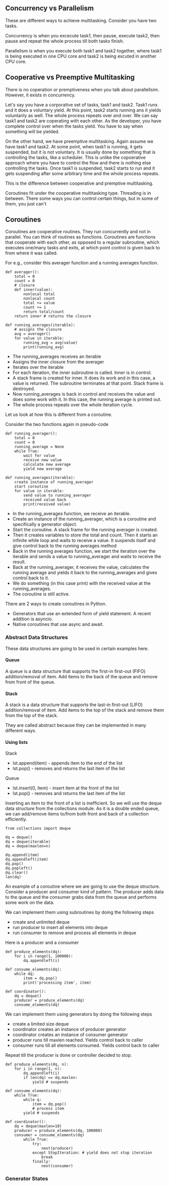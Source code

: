 ## Concurrency vs Parallelism

These are different ways to achieve multitasking. Consider you have two tasks. 

Concurrency is when you excecute task1, then pause, execute task2, then pause and repeat the whole process till both tasks finish.

Parallelism is when you execute both task1 and task2 together, where task1 is being executed in one CPU core and task2 is being excuted in another CPU core.

## Cooperative vs Preemptive Multitasking

There is no coperation or premptiveness when you talk about parallellsim. However, it exists in concurrency. 

Let's say you have a corporative set of tasks, task1 and task2. Task1 runs and it does a voluntary yield. At this point, task2 starts running ans it yields voluntarily as well. The whole process repeats over and over. We can say task1 and task2 are coperating with each other. As the developer, you have complete control over when the tasks yield. You have to say when something will be yielded.  

On the other hand, we have preemptive multitasking. Again assume we have task1 and task2. At some point, when task1 is running, it gets suspended, but it is not voluntary. It is usually done by something that is controlling the tasks, like a scheduler. This is unlike the copoerative approach where you have to control the flow and there is nothing else controlling the tasks. Once task1 is suspended, task2 starts to run and it gets suspending after some arbitrary time and the whole process repeats.

This is the difference between cooperative and premptive multitasking. 

Coroutines fit under the cooperative multitasking type. Threading is in between. There some ways you can control certain things, but in some of them, you just can't

## Coroutines

Coroutines are cooperative routines. They run concurrently and not in parallel. You can think of routines as functions. Coroutines are functions that cooperate with each other, as opposed to a regular subroutine, which executes one/many tasks and exits, at which point control is given back to from where it was called. 

For e.g., consider this averager function and a running averages function.
```
def averager():
    total = 0
    count = 0
    # closure
    def inner(value):
        nonlocal total
        nonlocal count
        total += value
        count += 1
        return total/count
    return inner # returns the closure

def running_averages(iterable):
    # assigns the closure
    avg = averager()
    for value in iterable:
        running_avg = avg(value)
        print(running_avg)
```
- The running_averages receives an iterable 
- Assigns the inner closure from the averager
- Iterates over the iterable
- For each iteration, the inner subroutine is called. Inner is in control.
- A stack frame is created for inner. It does its work and in this case, a value is returned. The subroutine terminates at that point. Stack frame is destroyed.
- Now running_averages is back in control and receives the value and does some work with it. In this case, the running average is printed out.
- The whole process repeats over the whole iteration cycle.

Let us look at how this is different from a coroutine.

Consider the two functions again in pseudo-code 
```
def running_averager():
    total = 0
    count = 0
    running_average = None
    while True:
        wait for value
        receive new value
        calculate new average
        yield new average

def running_averages(iterable):
    create instance of running_averager
    start coroutine
    for value in iterable:
        send value to running_averager
        received value back
        print(received value)
```
- In the running_averages function, we receive an iterable.
- Create an instance of the running_averager, which is a coroutine and specifically a generator object.
- Start the coroutine. A stack frame for the running averager is created.
- Then it creates variables to store the total and count. Then it starts an infinite while loop and waits to receive a value. It suspends itself and give control back to the running averages method
- Back in the running averages function, we start the iteration over the iterable and sends a value to running_averager and waits to receive the result.
- Back at the running_averager, it receives the value, calculates the running average and yields it back to the running_averages and gives control back to it.
- We do something (in this case print) with the received value at the running_averages. 
- The coroutine is still active.

There are 2 ways to create coroutines in Python. 

- Generators that use an extended form of yield statement. A recent addition is asyncio.
- Native coroutines that use async and await.


### Abstract Data Structures

These data structures are going to be used in certain examples here.

#### Queue

A queue is a data structure that supports the first-in first-out (FIFO) addition/removal of item. Add items to the back of the queue and remove from front of the queue.

#### Stack

A stack is a data structure that supports the last-in first-out (LIFO) addition/removal of item. Add items to the top of the stack and remove them from the top of the stack.

They are called abstract because they can be implemented in many different ways.

#### Using lists

Stack
- lst.append(item) - appends item to the end of the list
- lst.pop() - removes and returns the last item of the list

Queue
- lst.insert(0, item) - insert item at the front of the list
- lst.pop() - removes and returns the last item of the list

Inserting an item to the front of a list is inefficient. So we will use the deque data structure from the collections module. As it is a double ended queue, we can add/remove items to/from both front and back of a collection efficiently.

```
from collections import deque

dq = deque()
dq = deque(iterable)
dq = deque(maxlen=n)

dq.append(item)
dq.appendleft(item)
dq.pop()
dq.popleft()
dq.clear()
len(dq)
```
An example of a coroutine where we are going to use the deque structure. Consider a producer and consumer kind of pattern. The producer adds data to the queue and the consumer grabs data from the queue and performs some work on the data.

We can implement them using subroutines by doing the following steps

- create and unlimited deque
- run producer to insert all elements into deque
- run consumer to remove and process all elements in deque

Here is a producer and a consumer
```
def produce_elements(dq):
    for i in range(1, 100000):
        dq.appendleft(i)

def consume_elements(dq):
    while dq:
        item = dq.pop()
        print('processing item', item)

def coordinator():
    dq = deque()
    producer = produce_elements(dq)
    consume_elements(dq)
```
We can implement them using generators by doing the following steps

- create a limited size deque
- coordinator creates an instance of producer generator
- coordinator creates an instance of consumer generator
- producer runs till maxlen reached. Yields control back to caller
- consumer runs till all elements consumed. Yields control back to caller

Repeat till the producer is done or controller decided to stop.

```
def produce_elements(dq, n):
    for i in range(1, n):
        dq.appendleft(i)
        if len(dq) == dq.maxlen:
            yield # suspends

def consume_elements(dq):
    while True:
        while q:
            item = dq.pop()
            # process item
        yield # suspends

def coordinator():
    dq = deque(maxlen=10)
    producer = produce_elements(dq, 100000)
    consumer = consume_elements(dq)
        while True:
            try:
                next(producer)
            except StopIteration: # yield does not stop iteration
                break
            finally:
                next(consumer)
```

### Generator States
